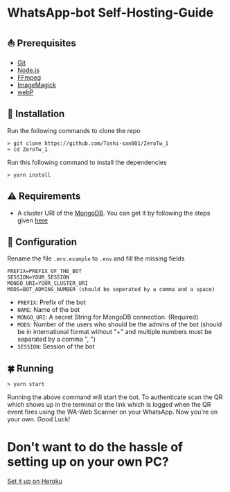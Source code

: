 # WhatsApp-bot Self-Hosting-Guide

## ⛵ Prerequisites

 - [Git](https://git-scm.com/)
 - [Node.js](https://nodejs.org/en/)
 - [FFmpeg](https://ffmpeg.org/download.html)
 - [ImageMagick](https://imagemagick.org/script/download.php)
 - [webP](https://developers.google.com/speed/webp/download)

 ## 🚀 Installation

 Run the following commands to clone the repo
 ```SH
> git clone https://github.com/Toshi-san001/ZeroTw_1
> cd ZeroTw_1
 ```

 Run this following command to install the dependencies 
 ```SH
 > yarn install
 ```

 ## ⚠ Requirements

 - A cluster URI of the [MongoDB](https://www.mongodb.com/). You can get it by following the steps given [here](https://github.com/LuckyYam/WhatsApp-bot/blob/master/MongoDB-Guide.md)

 ## 🔧 Configuration

 Rename the file `.env.example` to `.env` and fill the missing fields

 ```env
 PREFIX=PREFIX_OF_THE_BOT
 SESSION=YOUR_SESSION
 MONGO_URI=YOUR_CLUSTER_URI
 MODS=BOT_ADMINS_NUMBER (should be seperated by a comma and a space)
 ```
 - `PREFIX`: Prefix of the bot
 - `NAME`: Name of the bot
 - `MONGO_URI`: A secret String for MongoDB connection. (Required)
 - `MODS`: Number of the users who should be the admins of the bot (should be in international format without "+" and multiple numbers must be separated by a comma ", ")
 - `SESSION`: Session of the bot

 ## 🍀 Running

 ```SH
 > yarn start
 ```
 Running the above command will start the bot. To authenticate scan the QR which shows up in the terminal or the link which is logged when the QR event fires using the WA-Web Scanner on your WhatsApp. Now you're on your own. Good Luck!

# Don't want to do the hassle of setting up on your own PC?

 [Set it up on Heroku](https://github.com/LuckyYam/WhatsApp-bot/blob/master/Heroku-Hosting-Guide.md)
